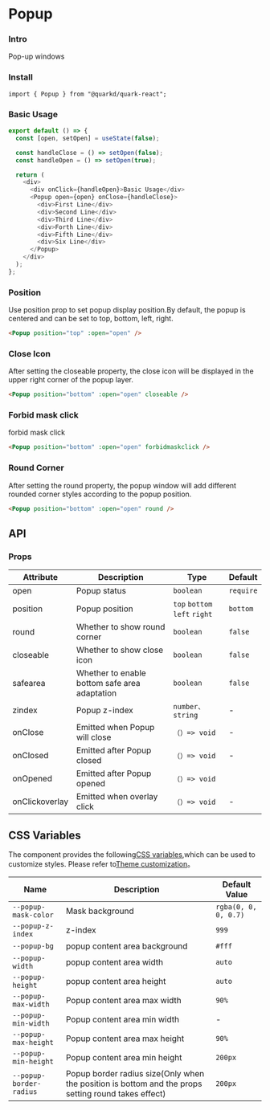 # Popup

### Intro

Pop-up windows

### Install

```tsx
import { Popup } from "@quarkd/quark-react";
```

### Basic Usage

```js
export default () => {
  const [open, setOpen] = useState(false);

  const handleClose = () => setOpen(false);
  const handleOpen = () => setOpen(true);

  return (
    <div>
      <div onClick={handleOpen}>Basic Usage</div>
      <Popup open={open} onClose={handleClose}>
        <div>First Line</div>
        <div>Second Line</div>
        <div>Third Line</div>
        <div>Forth Line</div>
        <div>Fifth Line</div>
        <div>Six Line</div>
      </Popup>
    </div>
  );
};
```

### Position

Use position prop to set popup display position.By default, the popup is centered and can be set to top, bottom, left, right.

```html
<Popup position="top" :open="open" />
```

### Close Icon

After setting the closeable property, the close icon will be displayed in the upper right corner of the popup layer.

```html
<Popup position="bottom" :open="open" closeable />
```

### Forbid mask click

forbid mask click

```html
<Popup position="bottom" :open="open" forbidmaskclick />
```

### Round Corner

After setting the round property, the popup window will add different rounded corner styles according to the popup position.

```html
<Popup position="bottom" :open="open" round />
```

## API

### Props

| Attribute      | Description                                   | Type                          | Default   |
| -------------- | --------------------------------------------- | ----------------------------- | --------- |
| open           | Popup status                                  | `boolean`                     | `require` |
| position       | Popup position                                | `top` `bottom` `left` `right` | `bottom`  |
| round          | Whether to show round corner                  | `boolean`                     | `false`   |
| closeable      | Whether to show close icon                    | `boolean `                    | `false`   |
| safearea       | Whether to enable bottom safe area adaptation | `boolean`                     | `false`   |
| zindex         | Popup z-index                                 | `number、string `             | -         |
| onClose        | Emitted when Popup will close                 | `（）=> void`                 | -         |
| onClosed       | Emitted after Popup closed                    | `（）=> void`                 | -         |
| onOpened       | Emitted after Popup opened                    | `（）=> void`                 |
| onClickoverlay | Emitted when overlay click                    | `（）=> void`                 | -         |

## CSS Variables

The component provides the following[CSS variables](https://developer.mozilla.org/zh-CN/docs/Web/CSS/Using_CSS_custom_properties),which can be used to customize styles. Please refer to[Theme customization](#/zh-CN/guide/theme)。

| Name                    | Description                                                                                         | Default Value        |
| ----------------------- | --------------------------------------------------------------------------------------------------- | -------------------- |
| `--popup-mask-color`    | Mask background                                                                                     | `rgba(0, 0, 0, 0.7)` |
| `--popup-z-index`       | z-index                                                                                             | `999`                |
| `--popup-bg`            | popup content area background                                                                       | `#fff`               |
| `--popup-width`         | popup content area width                                                                            | `auto`               |
| `--popup-height`        | popup content area height                                                                           | `auto`               |
| `--popup-max-width`     | Popup content area max width                                                                        | `90%`                |
| `--popup-min-width`     | Popup content area min width                                                                        | -                    |
| `--popup-max-height`    | Popup content area max height                                                                       | `90%`                |
| `--popup-min-height`    | Popup content area min height                                                                       | `200px`              |
| `--popup-border-radius` | Popup border radius size(Only when the position is bottom and the props setting round takes effect) | `200px`              |
